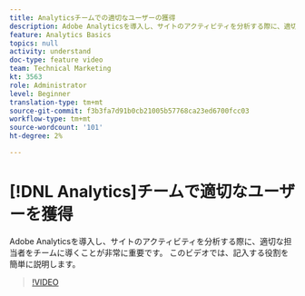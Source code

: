 ```yaml
---
title: Analyticsチームでの適切なユーザーの獲得
description: Adobe Analyticsを導入し、サイトのアクティビティを分析する際に、適切な担当者をチームに導くことが非常に重要です。 このビデオでは、記入する役割を簡単に説明します。
feature: Analytics Basics
topics: null
activity: understand
doc-type: feature video
team: Technical Marketing
kt: 3563
role: Administrator
level: Beginner
translation-type: tm+mt
source-git-commit: f3b3fa7d91b0cb21005b57768ca23ed6700fcc03
workflow-type: tm+mt
source-wordcount: '101'
ht-degree: 2%

---
```



# [!DNL Analytics]チームで適切なユーザーを獲得

Adobe Analyticsを導入し、サイトのアクティビティを分析する際に、適切な担当者をチームに導くことが非常に重要です。 このビデオでは、記入する役割を簡単に説明します。

>[!VIDEO](https://video.tv.adobe.com/v/28756/?quality=12)
